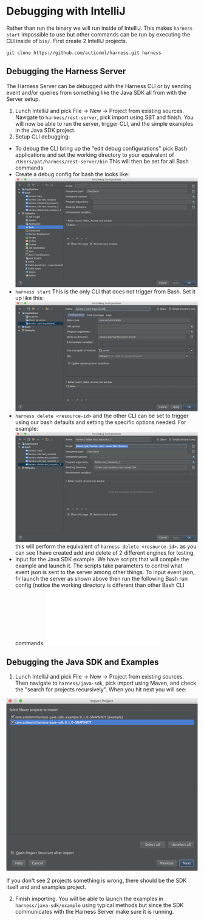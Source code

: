 # Debugging with IntelliJ

Rather than run the binary we will run inside of IntelliJ. This makes `harness start` impossible to use but other commands can be run by executing the CLI inside of `bin/`. First create 2 IntelliJ projects. 

```
git clone https://github.com/actionml/harness.git harness
```

## Debugging the Harness Server

The Harness Server can be debugged with the Harness CLI or by sending event and/or queries from something like the Java SDK all from with the Server setup.

 1. Lunch IntelliJ and pick File -> New -> Project from existing sources. Navigate to `harness/rest-server`, pick import using SBT and finish. You will now be able to run the server, trigger CLI, and the simple examples in the Java SDK project.
 2. Setup CLI debugging:
  - To debug the CLI bring up the "edit debug configurations" pick Bash applications and set the working directory to your equivalent of `/Users/pat/harness/rest-server/bin` This will then be set for all Bash commands
 - Create a debug config for bash the looks like:
   ![](images/default-bash-trigger.png)
 - `harness start` This is the only CLI that does not trigger from Bash. Set it up like this:
  ![](images/harness-start.png)
 - `harness delete <resource-id>` and the other CLI can be set to trigger using our bash defaults and setting the specific options needed. For example:
  ![](images/harness-bash-triggers.png)
  this will perform the equivalent of `harness delete <resource-id>`. as you can see I have created add and delete of 2 different engines for testing.
  - Input for the Java SDK example. We have scripts that will compile the example and launch it. The scripts take parameters to control what event json is sent to the server among other things. To input event json, fir launch the server as shown above then run the following Bash run config (notice the working directory is different than other Bash CLI commands.
  ![](images/send_events.sh)

## Debugging the Java SDK and Examples

 1. Lunch IntelliJ and pick File -> New -> Project from existing sources. Then navigate to `harness/java-sdk`, pick import using Maven, and check the "search for projects recursively". When you hit next you will see:

  ![import Java SDK and examples](images/import-java-sdk-project.png)
 
 If you don't see 2 projects something is wrong, there should be the SDK itself and and examples project.

 2. Finish importing. You will be able to launch the examples in `harness/java-sdk/example` using typical methods but since the SDK communicates with the Harness Server make sure it is running.


